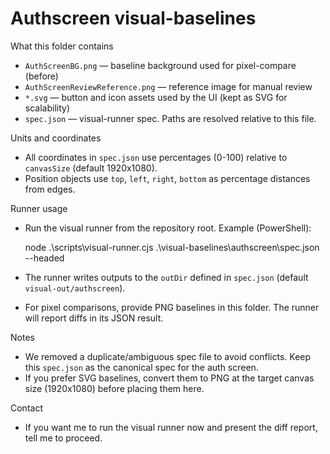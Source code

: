 Authscreen visual-baselines
==========================

What this folder contains
- `AuthScreenBG.png` — baseline background used for pixel-compare (before)
- `AuthScreenReviewReference.png` — reference image for manual review
- `*.svg` — button and icon assets used by the UI (kept as SVG for scalability)
- `spec.json` — visual-runner spec. Paths are resolved relative to this file.

Units and coordinates
- All coordinates in `spec.json` use percentages (0-100) relative to `canvasSize` (default 1920x1080).
- Position objects use `top`, `left`, `right`, `bottom` as percentage distances from edges.

Runner usage
- Run the visual runner from the repository root. Example (PowerShell):

    node .\scripts\visual-runner.cjs .\visual-baselines\authscreen\spec.json --headed

- The runner writes outputs to the `outDir` defined in `spec.json` (default `visual-out/authscreen`).
- For pixel comparisons, provide PNG baselines in this folder. The runner will report diffs in its JSON result.

Notes
- We removed a duplicate/ambiguous spec file to avoid conflicts. Keep this `spec.json` as the canonical spec for the auth screen.
- If you prefer SVG baselines, convert them to PNG at the target canvas size (1920x1080) before placing them here.

Contact
- If you want me to run the visual runner now and present the diff report, tell me to proceed.
